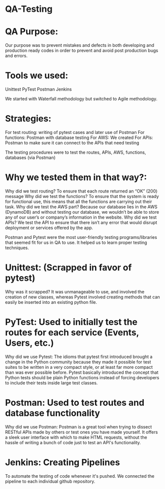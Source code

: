 # QA-Testing

# QA Purpose:

Our purpose was to prevent mistakes and defects in both developing and production ready codes in order to prevent and avoid post production bugs and errors.


# Tools we used:
Unittest
PyTest
Postman
Jenkins

We started with Waterfall methodology but switched to Agile methodology.

# Strategies: 
For test routing: writing of pytest cases and later use of Postman
For functions: Postman with database testing
For AWS: We created 
For APIs: Postman to make sure it can connect to the APIs that need testing


The testing procedures were to test the routes, APIs, AWS, functions, databases (via Postman)



# Why we tested them in that way?:
Why did we test routing? To ensure that each route returned an “OK” (200) message
Why did we test the functions? To ensure that the system is ready for functional use, this means that all the functions are carrying out their task.
Why did we test the AWS part? Because our database lies in the AWS (DynamoDB) and without testing our database, we wouldn’t be able to store any of our user’s or company’s information in the website.
Why did we test APIs? We test the API to ensure that there isn’t any error that would disrupt deployment or services offered by the app.

Postman and Pytest were the most user-friendly testing programs/libraries that seemed fit for us in QA to use. It helped us to learn proper testing techniques.


# Unittest: (Scrapped in favor of pytest)

Why was it scrapped? It was unmanageable to use, and involved the creation of new classes, whereas Pytest involved creating methods that can easily be inserted into an existing python file.


# PyTest: Used to initially test the routes for each service (Events, Users, etc.)


Why did we use Pytest: The idioms that pytest first introduced brought a change in the Python community because they made it possible for test suites to be written in a very compact style, or at least far more compact than was ever possible before. Pytest basically introduced the concept that Python tests should be plain Python functions instead of forcing developers to include their tests inside large test classes.


# Postman: Used to test routes and database functionality

Why did we use Postman: Postman is a great tool when trying to dissect RESTful APIs made by others or test ones you have made yourself. It offers a sleek user interface with which to make HTML requests, without the hassle of writing a bunch of code just to test an API's functionality.

# Jenkins: Creating Pipelines 

To automate the testing of code whenever it's pushed. We connected the pipeline to each individual github repository. 
